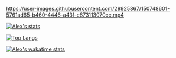 

https://user-images.githubusercontent.com/29925867/150748601-5761ad65-b460-4446-a43f-c673113070cc.mp4


[![Alex's stats](https://github-readme-stats.vercel.app/api?username=acrose99&bg_color=30,FFA2F6,7D88FF&text_color=ECF3FF&title_color=ECF3FF)](https://github.com/anuraghazra/github-readme-stats)

[![Top Langs](https://github-readme-stats.vercel.app/api/top-langs/?username=acrose99&hide=java,css,html&bg_color=30,FFA2F6,7D88FF&text_color=ECF3FF&title_color=ECF3FF)](https://github.com/anuraghazra/github-readme-stats)

[![Alex's wakatime stats](https://github-readme-stats.vercel.app/api/wakatime?username=acrose99)](https://github.com/anuraghazra/github-readme-stats)
